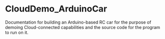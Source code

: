 # CloudDemo_ArduinoCar
Documentation for building an Arduino-based RC car for the purpose of demoing Cloud-connected capabilities and the source code for the program to run on it.

